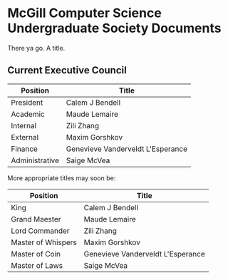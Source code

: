 # McGill Computer Science Undergraduate Society Documents

There ya go.
A title.


## Current Executive Council

| Position       	| Title                             	|
|----------------	|-----------------------------------	|
| President      	| Calem J Bendell                   	|
| Academic       	| Maude Lemaire                     	|
| Internal       	| Zili Zhang                        	|
| External       	| Maxim Gorshkov                    	|
| Finance        	| Genevieve Vanderveldt L'Esperance 	|
| Administrative 	| Saige McVea                       	|


More appropriate titles may soon be:


| Position       	| Title                             	|
|----------------	|-----------------------------------	|
| King          	| Calem J Bendell                   	|
| Grand Maester       	| Maude Lemaire                     	|
| Lord Commander       	| Zili Zhang                        	|
| Master of Whispers       	| Maxim Gorshkov                    	|
| Master of Coin        	| Genevieve Vanderveldt L'Esperance 	|
| Master of Laws 	| Saige McVea                       	|

